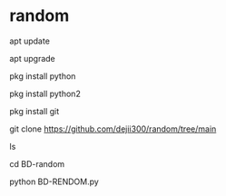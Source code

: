 # random
apt update

apt upgrade

pkg install python

pkg install python2

pkg install git

git clone https://github.com/dejii300/random/tree/main

ls

cd BD-random

python BD-RENDOM.py
